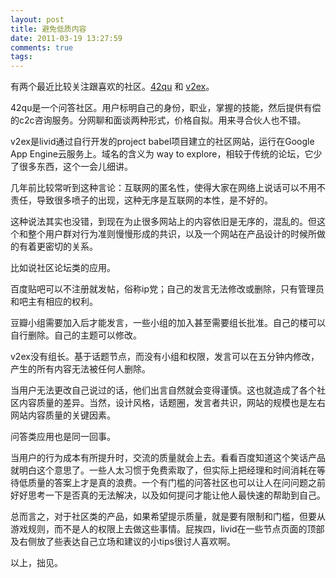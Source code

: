 ```yaml
---
layout: post
title: 避免低质内容
date: 2011-03-19 13:27:59
comments: true
tags: 
---
```


有两个最近比较关注跟喜欢的社区。[42qu](http://42qu.com/) 和 [v2ex](http://v2ex.com/)。

42qu是一个问答社区。用户标明自己的身份，职业，掌握的技能，然后提供有偿的c2c咨询服务。分网聊和面谈两种形式，价格自拟。用来寻合伙人也不错。

v2ex是livid通过自行开发的project babel项目建立的社区网站，运行在Google App Engine云服务上。域名的含义为 way to explore，相较于传统的论坛，它少了很多东西，这个一会儿细讲。

几年前比较常听到这种言论：互联网的匿名性，使得大家在网络上说话可以不用不责任，导致很多喷子的出现，这种无序是互联网的本性，是不好的。

这种说法其实也没错，到现在为止很多网站上的内容依旧是无序的，混乱的。但这个和整个用户群对行为准则慢慢形成的共识，以及一个网站在产品设计的时候所做的有着更密切的关系。

比如说社区论坛类的应用。

百度贴吧可以不注册就发帖，俗称ip党；自己的发言无法修改或删除，只有管理员和吧主有相应的权利。

豆瓣小组需要加入后才能发言，一些小组的加入甚至需要组长批准。自己的楼可以自行删除。自己的主题可以修改。

v2ex没有组长。基于话题节点，而没有小组和权限，发言可以在五分钟内修改，产生的所有内容无法被任何人删除。

当用户无法更改自己说过的话，他们出言自然就会变得谨慎。这也就造成了各个社区内容质量的差异。当然，设计风格，话题圈，发言者共识，网站的规模也是左右网站内容质量的关键因素。

问答类应用也是同一回事。

当用户的行为成本有所提升时，交流的质量就会上去。看看百度知道这个笑话产品就明白这个意思了。一些人太习惯于免费索取了，但实际上把经理和时间消耗在等待低质量的答案上才是真的浪费。一个有门槛的问答社区也可以让人在问问题之前好好思考一下是否真的无法解决，以及如何提问才能让他人最快速的帮助到自己。

总而言之，对于社区类的产品，如果希望提示质量，就是要有限制和门槛，但要从游戏规则，而不是人的权限上去做这些事情。屁挨四，livid在一些节点页面的顶部及右侧放了些表达自己立场和建议的小tips很讨人喜欢啊。

以上，拙见。

&nbsp;